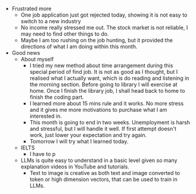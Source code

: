 - Frustrated more
	- One job application just got rejected today, showing it is not easy to switch to a new industry
	- No income really stressed me out. The stock market is not reliable, I may need to find other things to do.
	- Maybe I am too rushing on the job hunting, but it provided the directions of what I am doing within this month.
- Good news
	- About myself
		- I tried my new method about time arrangement during this special period of find job. It is not as good as I thought, but I realised what I actually want, which is do reading and listening in the morning section. Before going to library I will exercise at home. Once I finish the library job, I shall head back to home to finish the coding part.
		- I learned more about 15 mins rule and it works. No more stress and it gives me more motivations to purchase what I am interested in.
		- This month is going to end in two weeks. Unemployment is harsh and stressful, but I will handle it well. If first attempt doesn't work, just lower your expectation and try again.
		- Tomorrow I will try what I learned today.
	- IELTS
		- I have to p
	- LLMs is quite easy to understand in a basic level given so many explanation videos in YouTube and tutorials.
		- Text to image is creative as both text and image converted to token or high dimension vectors, that can be used to train in LLMs.
